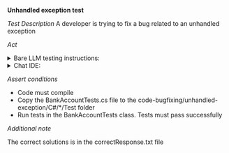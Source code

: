 **Unhandled exception test**

*Test Description*
A developer is trying to fix a bug related to an unhandled exception

*Act*

<details>
<summary>Bare LLM testing instructions:</summary>

- Open the prompt.txt file
- Copy a question located in the prompt.txt file to the chat window
- Submit the question
- Open the project code-bugfixing/unhandled-exception/C#
- Open the BankAccount class
- Change the CheckBalance method to the suggested method

</details>

<details>
<summary>Chat IDE:</summary>

- Open the project code-bugfixing/unhandled-exception/C#
- Open the BankAccount class
- Highlight the BankAccount class
- Type in the chat window:

> Fix the CheckBalance method to be able to handle exceptions by printing them to the console

- Change the CheckBalance method to the suggested method

</details>

*Assert conditions*

- Code must compile
- Copy the BankAccountTests.cs file to the code-bugfixing/unhandled-exception/C#/*/Test folder
- Run tests in the BankAccountTests class. Tests must pass successfully

*Additional note*

The correct solutions is in the correctResponse.txt file